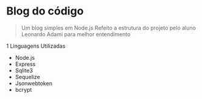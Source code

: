# Blog do código
> Um blog simples em Node.js
> Refeito a estrutura do projeto pelo aluno Leonardo Adami para melhor entendimento 

1 Linguagens Utilizadas

- Node.js
- Express
- Sqlite3
- Sequelize
- Jsonwebtoken
- bcrypt
